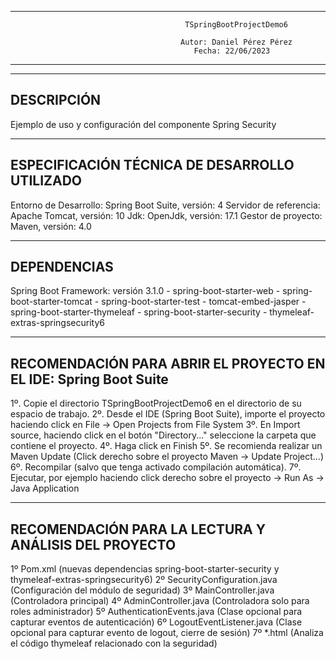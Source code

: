 ----------------------------------------------------------------------------------------------------------------------
                                           TSpringBootProjectDemo6                                                   
                                                                                                                     
                                          Autor: Daniel Pérez Pérez                                                  
                                             Fecha: 22/06/2023                                                       
----------------------------------------------------------------------------------------------------------------------
----------------------------------------------------------------------------------------------------------------------
DESCRIPCIÓN
----------------------------------------------------------------------------------------------------------------------
Ejemplo de uso y configuración del componente Spring Security

----------------------------------------------------------------------------------------------------------------------
ESPECIFICACIÓN TÉCNICA DE DESARROLLO UTILIZADO
----------------------------------------------------------------------------------------------------------------------
Entorno de Desarrollo: Spring Boot Suite, versión: 4
Servidor de referencia: Apache Tomcat, versión: 10
Jdk: OpenJdk, versión: 17.1
Gestor de proyecto: Maven, versión: 4.0

----------------------------------------------------------------------------------------------------------------------
DEPENDENCIAS
----------------------------------------------------------------------------------------------------------------------
Spring Boot Framework: versión 3.1.0 
       - spring-boot-starter-web
       - spring-boot-starter-tomcat
       - spring-boot-starter-test
       - tomcat-embed-jasper
       - spring-boot-starter-thymeleaf
       - spring-boot-starter-security
       - thymeleaf-extras-springsecurity6
              
----------------------------------------------------------------------------------------------------------------------
RECOMENDACIÓN PARA ABRIR EL PROYECTO EN EL IDE: Spring Boot Suite
----------------------------------------------------------------------------------------------------------------------
1º. Copie el directorio TSpringBootProjectDemo6 en el directorio de su espacio de trabajo.
2º. Desde el IDE (Spring Boot Suite), importe el proyecto haciendo click en File -> Open Projects from File System 
3º. En Import source, haciendo click en el botón "Directory..." seleccione la carpeta que contiene el proyecto.
4º. Haga click en Finish
5º. Se recomienda realizar un Maven Update (Click derecho sobre el proyecto Maven -> Update Project...)
6º. Recompilar (salvo que tenga activado compilación automática).
7º. Ejecutar, por ejemplo haciendo click derecho sobre el proyecto -> Run As -> Java Application

----------------------------------------------------------------------------------------------------------------------
RECOMENDACIÓN PARA LA LECTURA Y ANÁLISIS DEL PROYECTO
----------------------------------------------------------------------------------------------------------------------

1º Pom.xml (nuevas dependencias spring-boot-starter-security y thymeleaf-extras-springsecurity6)
2º SecurityConfiguration.java (Configuración del módulo de seguridad)
3º MainController.java (Controladora principal)
4º AdminController.java (Controladora solo para roles administrador)
5º AuthenticationEvents.java (Clase opcional para capturar eventos de autenticación)
6º LogoutEventListener.java (Clase opcional para capturar evento de logout, cierre de sesión)
7º *.html (Analiza el código thymeleaf relacionado con la seguridad)

